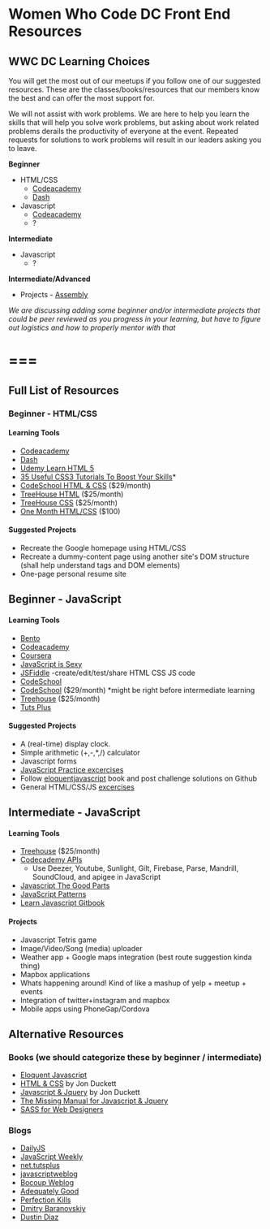 # Women Who Code DC Front End Resources

## WWC DC Learning Choices
You will get the most out of our meetups if you follow one of our suggested resources. These are the classes/books/resources that our members know the best and can offer the most support for.

We will not assist with work problems. We are here to help you learn the skills that will help you solve work problems, but asking about work related problems derails the productivity of everyone at the event. Repeated requests for solutions to work problems will result in our leaders asking you to leave.

**Beginner**   

* HTML/CSS
	* [Codeacademy](http://www.codecademy.com/tracks/web)
	* [Dash](https://dash.generalassemb.ly/)
* Javascript
	* [Codeacademy](http://www.codecademy.com/tracks/javascript)
	* ?
	
**Intermediate**

* Javascript
	* ?
	
**Intermediate/Advanced**

* Projects - [Assembly](https://assembly.com/)

*We are discussing adding some beginner and/or intermediate projects that could be peer reviewed as you progress in your learning, but have to figure out logistics and how to properly mentor with that*

===
===

## Full List of Resources

### Beginner - HTML/CSS

#### Learning Tools
* [Codeacademy](http://www.codecademy.com/tracks/web)
* [Dash](https://dash.generalassemb.ly/)
* [Udemy Learn HTML 5](https://www.udemy.com/html5-html-html-html5/?dtcode=efh1xfL29IgV) 
* [35 Useful CSS3 Tutorials To Boost Your Skills](http://www.tripwiremagazine.com/2012/06/css3-tutorials.html)* 
* [CodeSchool HTML & CSS](https://www.codeschool.com/paths/html-css) ($29/month)
* [TreeHouse HTML](http://teamtreehouse.com/library/topic:learn-html) ($25/month)
* [TreeHouse CSS](http://teamtreehouse.com/library/topic:learn-css) ($25/month)
* [One Month HTML/CSS](https://onemonth.com/courses/one-month-html) ($100)

#### Suggested Projects
* Recreate the Google homepage using HTML/CSS
* Recreate a dummy-content page using another site's DOM structure (shall help understand tags and DOM elements)
* One-page personal resume site

## Beginner - JavaScript

#### Learning Tools
* [Bento](https://www.bento.io/)
* [Codeacademy](http://www.codecademy.com/tracks/javascript)
* [Coursera](https://www.coursera.org/)
* [JavaScript is Sexy](http://javascriptissexy.com/)
* [JSFiddle](http://jsfiddle.net/) -create/edit/test/share HTML CSS JS code
* [CodeSchool](http://javascript-roadtrip.codeschool.com/)
* [CodeSchool](https://www.codeschool.com/paths/javascript) ($29/month) *might be right before intermediate learning
* [Treehouse](http://teamtreehouse.com/library/javascript-foundations) ($25/month)
* [Tuts Plus](http://code.tutsplus.com/)

#### Suggested Projects
* A (real-time) display clock.
* Simple arithmetic (+,-,*,/) calculator
* Javascript forms
* [JavaScript Practice excercises](http://www.w3resource.com/javascript-exercises/)
* Follow [eloquentjavascript](http://eloquentjavascript.net/) book and post challenge solutions on Github
* General HTML/CSS/JS [excercises](http://www.teaching-materials.org/exercises/)

## Intermediate - JavaScript

#### Learning Tools
* [Treehouse](http://teamtreehouse.com/library/javascript-foundations) ($25/month)
* [Codecademy APIs](http://www.codecademy.com/blog/52-learn-apis-with-codecademy)
	* Use Deezer, Youtube, Sunlight, Gilt, Firebase, Parse, Mandrill, SoundCloud, and apigee in JavaScript
* [Javascript The Good Parts](http://www.amazon.com/JavaScript-Good-Parts-Douglas-Crockford/dp/0596517742)
* [JavaScript Patterns](http://shichuan.github.io/javascript-patterns/)
* [Learn Javascript Gitbook](http://gitbookio.gitbooks.io/javascript/content/)

#### Projects
* Javascript Tetris game
* Image/Video/Song (media) uploader
* Weather app + Google maps integration (best route suggestion kinda thing)
* Mapbox applications
* Whats happening around! Kind of like a mashup of yelp + meetup + events
* Integration of twitter+instagram and mapbox
* Mobile apps using PhoneGap/Cordova



## Alternative Resources
### Books (we should categorize these by beginner / intermediate)
* [Eloquent Javascript](http://eloquentjavascript.net/)
* [HTML & CSS](http://www.amazon.com/HTML-CSS-Design-Build-Websites/dp/1118008189) by Jon Duckett
* [Javascript & Jquery](http://www.amazon.com/JavaScript-JQuery-Interactive-Front-End-Development/dp/1118531647) by Jon Duckett
* [The Missing Manual for Javascript & Jquery](http://www.amazon.com/JavaScript-jQuery-The-Missing-Manual/dp/1449399029)
* [SASS for Web Designers](http://www.abookapart.com/products/sass-for-web-designers)

### Blogs
* [DailyJS](//dailyjs.com)
* [JavaScript Weekly](http://javascriptweekly.com/)
* [net.tutsplus](http://net.tutsplus.com/?s=javascript)
* [javascriptweblog](http://javascriptweblog.wordpress.com/)
* [Bocoup Weblog](http://weblog.bocoup.com/)
* [Adequately Good](http://www.adequatelygood.com/)
* [Perfection Kills](http://perfectionkills.com/)
* [Dmitry Baranovskiy](http://dmitry.baranovskiy.com/)
* [Dustin Diaz](http://dustindiaz.com/)

